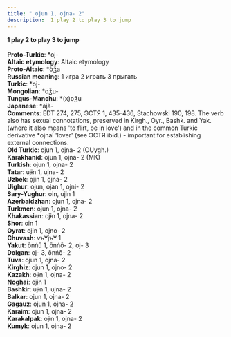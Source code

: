 ```yaml
---
title: " ojun 1, ojna- 2"
description:  1 play 2 to play 3 to jump
---
```

<strong> 1 play 2 to play 3 to jump</strong><br><br>
<strong>Proto-Turkic</strong>:  *oj-<br>
<strong>Altaic etymology</strong>:  Altaic etymology<br>
<strong> Proto-Altaic</strong>:  *òǯa<br>
<strong>Russian meaning</strong>:  1 игра 2 играть 3 прыгать<br>
<strong>Turkic</strong>:  *oj-<br>
<strong>Mongolian</strong>:  *oǯu-<br>
<strong>Tungus-Manchu</strong>:  *(x)oǯu<br>
<strong>Japanese</strong>:  *àjà-<br>
<strong>Comments</strong>:  EDT 274, 275, ЭСТЯ 1, 435-436, Stachowski 190, 198. The verb also has sexual connotations, preserved in Kirgh., Oyr., Bashk. and Yak. (where it also means 'to flirt, be in love') and in the common Turkic derivative *ojnaĺ 'lover' (see ЭСТЯ ibid.) - important for establishing external connections.<br>
<strong>Old Turkic</strong>:  ojun 1, ojna- 2 (OUygh.)<br>
<strong>Karakhanid</strong>:  ojun 1, ojna- 2 (MK)<br>
<strong>Turkish</strong>:  ojun 1, ojna- 2<br>
<strong>Tatar</strong>:  ujɨn 1, ujna- 2<br>
<strong>Uzbek</strong>:  ọjin 1, ọjna- 2<br>
<strong>Uighur</strong>:  ojun, ojan 1, ojni- 2<br>
<strong>Sary-Yughur</strong>:  oin, ujin 1<br>
<strong>Azerbaidzhan</strong>:  ojun 1, ojna- 2<br>
<strong>Turkmen</strong>:  ojun 1, ojna- 2<br>
<strong>Khakassian</strong>:  ojɨn 1, ojna- 2<br>
<strong>Shor</strong>:  oin 1<br>
<strong>Oyrat</strong>:  ojɨn 1, ojno- 2<br>
<strong>Chuvash</strong>:  vъʷjъʷ 1<br>
<strong>Yakut</strong>:  ōnńū 1, ōnńō- 2, oj- 3<br>
<strong>Dolgan</strong>:  oj- 3, ōnńō- 2<br>
<strong>Tuva</strong>:  ojun 1, ojna- 2<br>
<strong>Kirghiz</strong>:  ojun 1, ojno- 2<br>
<strong>Kazakh</strong>:  ojɨn 1, ojna- 2<br>
<strong>Noghai</strong>:  ojɨn 1<br>
<strong>Bashkir</strong>:  ujɨn 1, ujna- 2<br>
<strong>Balkar</strong>:  ojun 1, ojna- 2<br>
<strong>Gagauz</strong>:  ojun 1, ojna- 2<br>
<strong>Karaim</strong>:  ojun 1, ojna- 2<br>
<strong>Karakalpak</strong>:  ojɨn 1, ojna- 2<br>
<strong>Kumyk</strong>:  ojun 1, ojna- 2<br>


